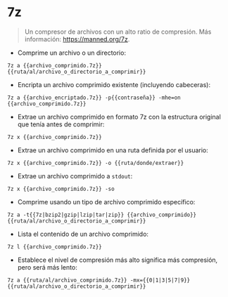# 7z

> Un compresor de archivos con un alto ratio de compresión.
> Más información: <https://manned.org/7z>.

- Comprime un archivo o un directorio:

`7z a {{archivo_comprimido.7z}} {{ruta/al/archivo_o_directorio_a_comprimir}}`

- Encripta un archivo comprimido existente (incluyendo cabeceras):

`7z a {{archivo_encriptado.7z}} -p{{contraseña}} -mhe=on {{archivo_comprimido.7z}}`

- Extrae un archivo comprimido en formato 7z con la estructura original que tenía antes de comprimir:

`7z x {{archivo_comprimido.7z}}`

- Extrae un archivo comprimido en una ruta definida por el usuario:

`7z x {{archivo_comprimido.7z}} -o {{ruta/donde/extraer}}`

- Extrae un archivo comprimido a `stdout`:

`7z x {{archivo_comprimido.7z}} -so`

- Comprime usando un tipo de archivo comprimido específico:

`7z a -t{{7z|bzip2|gzip|lzip|tar|zip}} {{archivo_comprimido}} {{ruta/al/archivo_o_directorio_a_comprimir}}`

- Lista el contenido de un archivo comprimido:

`7z l {{archivo_comprimido.7z}}`

- Establece el nivel de compresión más alto significa más compresión, pero será más lento:

`7z a {{ruta/al/archivo_comprimido.7z}} -mx={{0|1|3|5|7|9}} {{ruta/al/archivo_o_directorio_a_comprimir}}`
